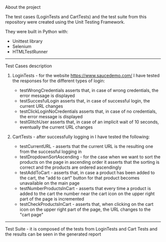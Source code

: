 About the project

The test cases (LoginTests and CartTests) and the test suite from this repository were created using the Unit Testing Framework. 

They were built in Python with:
- Unittest library
- Selenium
- HTMLTestRunner

------------------------------------------------------------------------------------------------------------------------------------------------------------------------------------------------------------------

Test Cases description

1. LoginTests - for the website https://www.saucedemo.com/ I have tested the responses for the different types of login:
   - testWrongCredentials asserts that, in case of wrong credentials, the error message is displayed
   - testSuccesfulLogin asserts that, in case of successful login, the current URL changes
   - testClickLoginNoCredentials asserts that, in case of no credentials, the error message is displayed
   - testGlitchUser asserts that, in case of an implicit wait of 10 seconds, eventually the current URL changes

2. CartTests - after successfully logging in I have tested the following:
   - testCurrentURL - asserts that the current URL is the resulting one from the successful logging in
   - testDropdownSortAscending - for the case when we want to sort the products on the page in ascending order it asserts that the sorting is correct and the products are ordered ascendingly
   - testAddToCart - asserts that, in case a product has been added to the cart, the "add to cart" button for that product becomes unavailable on the main page
   - testNumberProductsInCart - asserts that every time a product is added to the cart the number near the cart icon on the upper right part of the page is incremented
   - testCheckProductsInCart - asserts that, when clicking on the cart icon on the upper right part of the page, the URL changes to the "cart page"

------------------------------------------------------------------------------------------------------------------------------------------------------------------------------------------------------------------

 Test Suite - it is composed of the tests from LoginTests and Cart Tests and the results can be seen in the generated report
